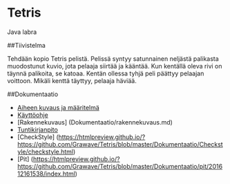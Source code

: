 # Tetris
Java labra

##Tiivistelma

Tehdään kopio Tetris pelistä. Pelissä syntyy satunnainen neljästä palikasta muodostunut kuvio, jota pelaaja siirtää ja kääntää. Kun kentällä oleva rivi on täynnä palikoita, se katoaa. Kentän ollessa tyhjä peli päättyy pelaajan voittoon. Mikäli kenttä täyttyy, pelaaja häviää.

##Dokumentaatio
-	[Aiheen kuvaus ja määritelmä](Dokumentaatio/aihemaarittely.md)
-	[Käyttöohje](Dokumentaatio/manual.md)
-	[Rakennekuvaus] (Dokumentaatio/rakennekuvaus.md)
-	[Tuntikirjanpito](Dokumentaatio/tuntikirjanpito.md)
-	[CheckStyle] (https://htmlpreview.github.io/?https://github.com/Grawave/Tetris/blob/master/Dokumentaatio/Checkstyle/checkstyle.html)
-	[Pit] (https://htmlpreview.github.io/?https://github.com/Grawave/Tetris/blob/master/Dokumentaatio/pit/201612161538/index.html)
